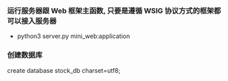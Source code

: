 ### 运行服务器跟 Web 框架主函数, 只要是遵循 WSIG 协议方式的框架都可以接入服务器
- python3 server.py mini_web:application



### 创建数据库
create database stock_db charset=utf8;